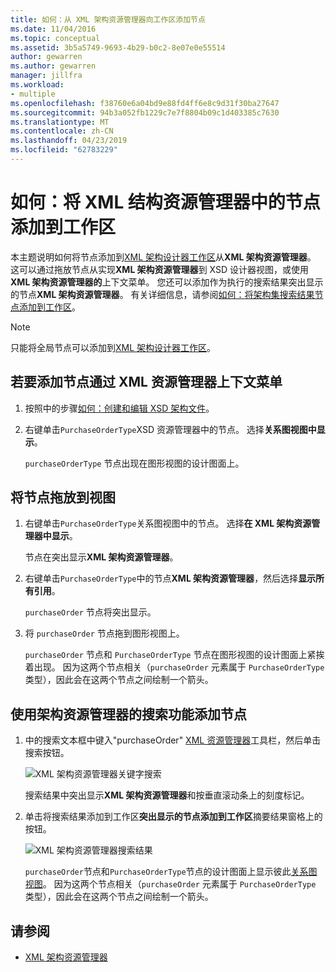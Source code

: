 ```yaml
---
title: 如何：从 XML 架构资源管理器向工作区添加节点
ms.date: 11/04/2016
ms.topic: conceptual
ms.assetid: 3b5a5749-9693-4b29-b0c2-8e07e0e55514
author: gewarren
ms.author: gewarren
manager: jillfra
ms.workload:
- multiple
ms.openlocfilehash: f38760e6a04bd9e88fd4ff6e8c9d31f30ba27647
ms.sourcegitcommit: 94b3a052fb1229c7e7f8804b09c1d403385c7630
ms.translationtype: MT
ms.contentlocale: zh-CN
ms.lasthandoff: 04/23/2019
ms.locfileid: "62783229"
---
```

# <a name="how-to-add-nodes-to-the-workspace-from-the-xml-schema-explorer"></a>如何：将 XML 结构资源管理器中的节点添加到工作区

本主题说明如何将节点添加到[XML 架构设计器工作区](../xml-tools/xml-schema-designer-workspace.md)从**XML 架构资源管理器**。 这可以通过拖放节点从实现**XML 架构资源管理器**到 XSD 设计器视图，或使用**XML 架构资源管理器的**上下文菜单。 您还可以添加作为执行的搜索结果突出显示的节点**XML 架构资源管理器**。 有关详细信息，请参阅[如何：将架构集搜索结果节点添加到工作区](../xml-tools/how-to-add-schema-set-search-result-nodes-to-the-workspace.md)。

> [!NOTE]
> 只能将全局节点可以添加到[XML 架构设计器工作区](../xml-tools/xml-schema-designer-workspace.md)。

## <a name="to-add-nodes-through-the-xml-explorer-context-menu"></a>若要添加节点通过 XML 资源管理器上下文菜单

1. 按照中的步骤[如何：创建和编辑 XSD 架构文件](../xml-tools/how-to-create-and-edit-an-xsd-schema-file.md)。

2. 右键单击`PurchaseOrderType`XSD 资源管理器中的节点。 选择**关系图视图中显示**。

     `purchaseOrderType` 节点出现在图形视图的设计图面上。

## <a name="to-drag-and-drop-a-node-on-to-a-view"></a>将节点拖放到视图

1. 右键单击`PurchaseOrderType`关系图视图中的节点。 选择**在 XML 架构资源管理器中显示**。

     节点在突出显示**XML 架构资源管理器**。

2. 右键单击`PurchaseOrderType`中的节点**XML 架构资源管理器**，然后选择**显示所有引用**。

     `purchaseOrder` 节点将突出显示。

3. 将 `purchaseOrder` 节点拖到图形视图上。

     `purchaseOrder` 节点和 `PurchaseOrderType` 节点在图形视图的设计图面上紧挨着出现。 因为这两个节点相关（`purchaseOrder` 元素属于 `PurchaseOrderType` 类型），因此会在这两个节点之间绘制一个箭头。

## <a name="to-add-nodes-using-the-schema-explorer-search-capability"></a>使用架构资源管理器的搜索功能添加节点

1. 中的搜索文本框中键入"purchaseOrder" [XML 资源管理器](../xml-tools/xml-schema-explorer.md)工具栏，然后单击搜索按钮。

     ![XML 架构资源管理器关键字搜索](../xml-tools/media/schemaexplorersearch.gif)

     搜索结果中突出显示**XML 架构资源管理器**和按垂直滚动条上的刻度标记。

2. 单击将搜索结果添加到工作区**突出显示的节点添加到工作区**摘要结果窗格上的按钮。

     ![XML 架构资源管理器搜索结果](../xml-tools/media/schemaexplorersearchresult.gif)

     `purchaseOrder`节点和`PurchaseOrderType`节点的设计图面上显示彼此[关系图视图](../xml-tools/graph-view.md)。 因为这两个节点相关（`purchaseOrder` 元素属于 `PurchaseOrderType` 类型），因此会在这两个节点之间绘制一个箭头。

## <a name="see-also"></a>请参阅

- [XML 架构资源管理器](../xml-tools/xml-schema-explorer.md)
